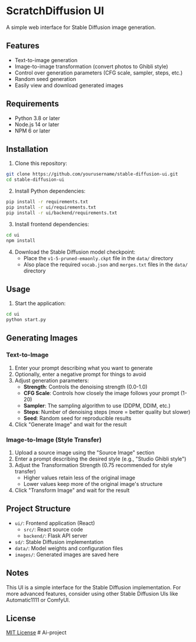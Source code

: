 # ScratchDiffusion UI

A simple web interface for Stable Diffusion image generation.

## Features

- Text-to-image generation
- Image-to-image transformation (convert photos to Ghibli style)
- Control over generation parameters (CFG scale, sampler, steps, etc.)
- Random seed generation
- Easily view and download generated images

## Requirements

- Python 3.8 or later
- Node.js 14 or later
- NPM 6 or later

## Installation

1. Clone this repository:
```bash
git clone https://github.com/yourusername/stable-diffusion-ui.git
cd stable-diffusion-ui
```

2. Install Python dependencies:
```bash
pip install -r requirements.txt
pip install -r ui/requirements.txt
pip install -r ui/backend/requirements.txt
```

3. Install frontend dependencies:
```bash
cd ui
npm install
```

4. Download the Stable Diffusion model checkpoint:
   - Place the `v1-5-pruned-emaonly.ckpt` file in the `data/` directory
   - Also place the required `vocab.json` and `merges.txt` files in the `data/` directory

## Usage

1. Start the application:
```bash
cd ui
python start.py
```



## Generating Images

### Text-to-Image
1. Enter your prompt describing what you want to generate
2. Optionally, enter a negative prompt for things to avoid
3. Adjust generation parameters:
   - **Strength**: Controls the denoising strength (0.0-1.0)
   - **CFG Scale**: Controls how closely the image follows your prompt (1-20)
   - **Sampler**: The sampling algorithm to use (DDPM, DDIM, etc.)
   - **Steps**: Number of denoising steps (more = better quality but slower)
   - **Seed**: Random seed for reproducible results
4. Click "Generate Image" and wait for the result

### Image-to-Image (Style Transfer)
1. Upload a source image using the "Source Image" section
2. Enter a prompt describing the desired style (e.g., "Studio Ghibli style")
3. Adjust the Transformation Strength (0.75 recommended for style transfer)
   - Higher values retain less of the original image
   - Lower values keep more of the original image's structure
4. Click "Transform Image" and wait for the result

## Project Structure

- `ui/`: Frontend application (React)
  - `src/`: React source code
  - `backend/`: Flask API server
- `sd/`: Stable Diffusion implementation
- `data/`: Model weights and configuration files
- `images/`: Generated images are saved here

## Notes

This UI is a simple interface for the Stable Diffusion implementation. For more advanced features, consider using other Stable Diffusion UIs like Automatic1111 or ComfyUI.

## License

[MIT License](LICENSE) # Ai-project
